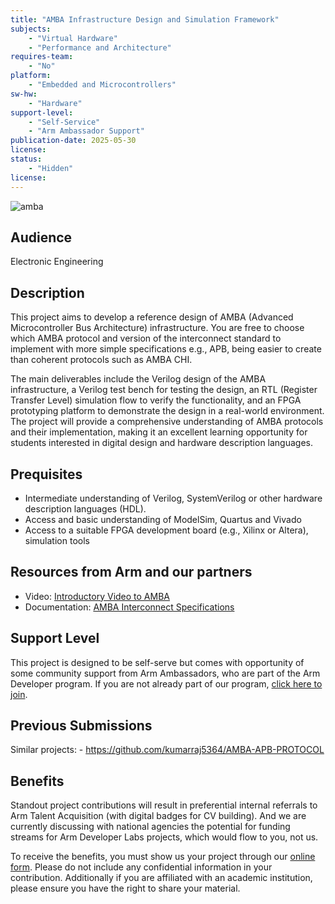 ```yaml
---
title: "AMBA Infrastructure Design and Simulation Framework"
subjects:
    - "Virtual Hardware"
    - "Performance and Architecture"
requires-team:
    - "No"
platform:
    - "Embedded and Microcontrollers"
sw-hw:
    - "Hardware"
support-level: 
    - "Self-Service"
    - "Arm Ambassador Support"
publication-date: 2025-05-30
license:
status:
    - "Hidden"
license: 
---
```


![amba](./images/AMBA.avif)

## Audience
Electronic Engineering

## Description
This project aims to develop a reference design of AMBA (Advanced Microcontroller Bus Architecture) infrastructure. You are free to choose which AMBA protocol and version of the interconnect standard to implement with more simple specifications e.g., APB, being easier to create than coherent protocols such as AMBA CHI. 

The main deliverables include the Verilog design of the AMBA infrastructure, a Verilog test bench for testing the design, an RTL (Register Transfer Level) simulation flow to verify the functionality, and an FPGA prototyping platform to demonstrate the design in a real-world environment. The project will provide a comprehensive understanding of AMBA protocols and their implementation, making it an excellent learning opportunity for students interested in digital design and hardware description languages.

## Prequisites

- Intermediate understanding of Verilog, SystemVerilog or other hardware description languages (HDL).
- Access and basic understanding of ModelSim, Quartus and Vivado
- Access to a suitable FPGA development board (e.g., Xilinx or Altera), simulation tools

## Resources from Arm and our partners


- Video: [Introductory Video to AMBA](https://www.youtube.com/watch?v=zayyWwSxyW4)
- Documentation: [AMBA Interconnect Specifications](https://www.arm.com/architecture/system-architectures/amba/amba-specifications)

## Support Level

This project is designed to be self-serve but comes with opportunity of some community support from Arm Ambassadors, who are part of the Arm Developer program. If you are not already part of our program, [click here to join](https://www.arm.com/resources/developer-program?#register).

## Previous Submissions

Similar projects:
    - https://github.com/kumarraj5364/AMBA-APB-PROTOCOL 

## Benefits 

Standout project contributions will result in preferential internal referrals to Arm Talent Acquisition (with digital badges for CV building).  And we are currently discussing with national agencies the potential for funding streams for Arm Developer Labs projects, which would flow to you, not us.

To receive the benefits, you must show us your project through our [online form](https://forms.office.com/e/VZnJQLeRhD). Please do not include any confidential information in your contribution. Additionally if you are affiliated with an academic institution, please ensure you have the right to share your material.
